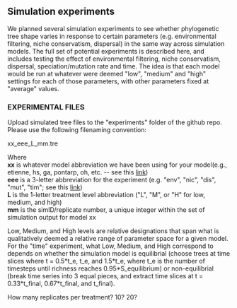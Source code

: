 ## Simulation experiments

We planned several simulation experiments to see whether phylogenetic tree shape varies in response to certain parameters (e.g. environmental filtering, niche conservatism, dispersal) in the same way across simulation models. The full set of potential experiments is described here, and includes testing the effect of environmental filtering, niche conservatism, dispersal, speciation/mutation rate and time. The idea is that each model would be run at whatever were deemed "low", "medium" and "high" settings for each of those parameters, with other parameters fixed at "average" values.  

### EXPERIMENTAL FILES ###  

Upload simulated tree files to the "experiments" folder of the github repo.  
Please use the following filenaming convention:  

xx_eee_L_mm.tre  

Where  
**xx**  is whatever model abbreviation we have been using for your model(e.g., etienne, hs, ga, pontarp, oh, etc. -- see this [link](https://docs.google.com/spreadsheets/d/1pcUuINauW11cE5OpHVQf_ZuzHzhm2VJkCn7-lSEJXYI/edit#gid=0))  
**eee**  is a 3-letter abbreviation for the experiment (e.g. "env", "nic", "dis", "mut", "tim"; see this [link](https://docs.google.com/spreadsheets/d/1pcUuINauW11cE5OpHVQf_ZuzHzhm2VJkCn7-lSEJXYI/edit#gid=1549290990))  
**L** is the 1-letter treatment level abbreviation ("L", "M", or "H" for low, medium, and high)  
**mm** is the simID/replicate number, a unique integer within the set of simulation output for model xx  

Low, Medium, and High levels are relative designations that span what is qualitatively deemed a relative range of parameter space for a given model.  
For the "time" experiment, what Low, Medium, and High correspond to depends on whether the simulation model is equilibrial (choose trees at time slices where t = 0.5\*t_e, t_e, and 1.5\*t_e, where t_e is the number of timesteps until richness reaches 0.95\*S_equilibrium) or non-equilibrial (break time series into 3 equal pieces, and extract time slices at t = 0.33\*t_final, 0.67\*t_final, and t_final).  

How many replicates per treatment? 10? 20?

